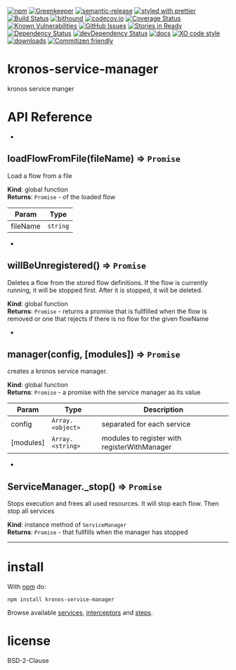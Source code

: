 [![npm](https://img.shields.io/npm/v/kronos-service-manager.svg)](https://www.npmjs.com/package/kronos-service-manager)
[![Greenkeeper](https://badges.greenkeeper.io/Kronos-Integration/kronos-service-manager.svg)](https://greenkeeper.io/)
[![semantic-release](https://img.shields.io/badge/%20%20%F0%9F%93%A6%F0%9F%9A%80-semantic--release-e10079.svg)](https://github.com/Kronos-Integration/kronos-service-manager)
[![styled with prettier](https://img.shields.io/badge/styled_with-prettier-ff69b4.svg)](https://github.com/prettier/prettier)
[![Build Status](https://secure.travis-ci.org/Kronos-Integration/kronos-service-manager.png)](http://travis-ci.org/Kronos-Integration/kronos-service-manager)
[![bithound](https://www.bithound.io/github/Kronos-Integration/kronos-service-manager/badges/score.svg)](https://www.bithound.io/github/Kronos-Integration/kronos-service-manager)
[![codecov.io](http://codecov.io/github/Kronos-Integration/kronos-service-manager/coverage.svg?branch=master)](http://codecov.io/github/Kronos-Integration/kronos-service-manager?branch=master)
[![Coverage Status](https://coveralls.io/repos/Kronos-Integration/kronos-service-manager/badge.svg)](https://coveralls.io/r/Kronos-Integration/kronos-service-manager)
[![Known Vulnerabilities](https://snyk.io/test/github/Kronos-Integration/kronos-service-manager/badge.svg)](https://snyk.io/test/github/Kronos-Integration/kronos-service-manager)
[![GitHub Issues](https://img.shields.io/github/issues/Kronos-Integration/kronos-service-manager.svg?style=flat-square)](https://github.com/Kronos-Integration/kronos-service-manager/issues)
[![Stories in Ready](https://badge.waffle.io/Kronos-Integration/kronos-service-manager.svg?label=ready&title=Ready)](http://waffle.io/Kronos-Integration/kronos-service-manager)
[![Dependency Status](https://david-dm.org/Kronos-Integration/kronos-service-manager.svg)](https://david-dm.org/Kronos-Integration/kronos-service-manager)
[![devDependency Status](https://david-dm.org/Kronos-Integration/kronos-service-manager/dev-status.svg)](https://david-dm.org/Kronos-Integration/kronos-service-manager#info=devDependencies)
[![docs](http://inch-ci.org/github/Kronos-Integration/kronos-service-manager.svg?branch=master)](http://inch-ci.org/github/Kronos-Integration/kronos-service-manager)
[![XO code style](https://img.shields.io/badge/code_style-XO-5ed9c7.svg)](https://github.com/sindresorhus/xo)
[![downloads](http://img.shields.io/npm/dm/kronos-service-manager.svg?style=flat-square)](https://npmjs.org/package/kronos-service-manager)
[![Commitizen friendly](https://img.shields.io/badge/commitizen-friendly-brightgreen.svg)](http://commitizen.github.io/cz-cli/)

kronos-service-manager
====
kronos service manger

# API Reference

* <a name="loadFlowFromFile"></a>

## loadFlowFromFile(fileName) ⇒ <code>Promise</code>
Load a flow from a file

**Kind**: global function  
**Returns**: <code>Promise</code> - of the loaded flow  

| Param | Type |
| --- | --- |
| fileName | <code>string</code> | 


* <a name="willBeUnregistered"></a>

## willBeUnregistered() ⇒ <code>Promise</code>
Deletes a flow from the stored flow definitions. If the flow
is currently running, it will be stopped first. After it
is stopped, it will be deleted.

**Kind**: global function  
**Returns**: <code>Promise</code> - returns a promise that is fullfilled when the flow is removed
        or one that rejects if there is no flow for the given flowName  

* <a name="manager"></a>

## manager(config, [modules]) ⇒ <code>Promise</code>
creates a kronos service manager.

**Kind**: global function  
**Returns**: <code>Promise</code> - a promise with the service manager as its value  

| Param | Type | Description |
| --- | --- | --- |
| config | <code>Array.&lt;object&gt;</code> | separated for each service |
| [modules] | <code>Array.&lt;string&gt;</code> | modules to register with registerWithManager |


* <a name="ServiceManager+_stop"></a>

## ServiceManager._stop() ⇒ <code>Promise</code>
Stops execution and frees all used resources.
It will stop each flow.
Then stop all services

**Kind**: instance method of <code>ServiceManager</code>  
**Returns**: <code>Promise</code> - that fullfills when the manager has stopped  

* * *

install
=======

With [npm](http://npmjs.org) do:

```shell
npm install kronos-service-manager
```

Browse available [services](https://www.npmjs.com/browse/keyword/kronos-service),
[interceptors](https://www.npmjs.com/browse/keyword/kronos-interceptor)
and [steps](https://www.npmjs.com/browse/keyword/kronos-step).

license
=======

BSD-2-Clause
